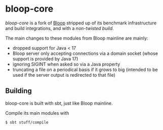 # bloop-core

*bloop-core* is a fork of [Bloop](https://github.com/scalacenter/bloop) stripped up of its benchmark infrastructure and build integrations, and with a *non-twisted build*.

The main changes to these modules from Bloop mainline are mainly:
- dropped support for Java < 17
- Bloop server only accepting connections via a domain socket (whose support is provided by Java 17)
- ignoring SIGINT when asked so via a Java property
- truncating a file on a periodical basis if it grows to big (intended to be used if the server output is redirected to that file)

## Building

bloop-core is built with sbt, just like Bloop mainline.

Compile its main modules with
```text
$ sbt stuff/compile
```
